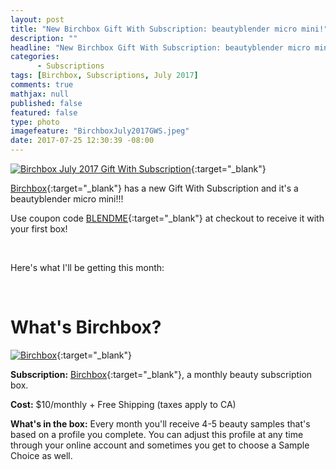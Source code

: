 ```yaml
---
layout: post
title: "New Birchbox Gift With Subscription: beautyblender micro mini!"
description: ""
headline: "New Birchbox Gift With Subscription: beautyblender micro mini!"
categories: 
      - Subscriptions
tags: [Birchbox, Subscriptions, July 2017]
comments: true
mathjax: null
published: false
featured: false
type: photo
imagefeature: "BirchboxJuly2017GWS.jpeg"
date: 2017-07-25 12:30:39 -08:00
---
```


<p></p>

[![Birchbox July 2017 Gift With Subscription](http://whatsupmailbox.com/images/BirchboxJuly2017GWS2.png)](https://www.birchbox.com/invite/whatsupmailbox){:target="_blank"}

[Birchbox](https://www.birchbox.com/invite/whatsupmailbox){:target="_blank"} has a new Gift With Subscription and it's a beautyblender micro mini!!!

Use coupon code [BLENDME](https://www.birchbox.com/invite/whatsupmailbox){:target="_blank"} at checkout to receive it with your first box!

<br>

Here's what I'll be getting this month:

<br>

# What's Birchbox?

[![Birchbox](http://whatsupmailbox.com/images/BirchboxLogo.png)](https://www.birchbox.com/invite/whatsupmailbox){:target="_blank"}

**Subscription:** [Birchbox](https://www.birchbox.com/invite/whatsupmailbox){:target="_blank"}, a monthly beauty subscription box.

**Cost:** $10/monthly + Free Shipping (taxes apply to CA)

**What's in the box:** Every month you'll receive 4-5 beauty samples that's based on a profile you complete. You can adjust this profile at any time through your online account and sometimes you get to choose a Sample Choice as well.